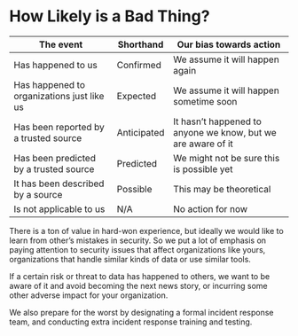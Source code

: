 # How Likely is a Bad Thing?

<table>

<thead>

<tr>

<th>The event</th>

<th>Shorthand</th>

<th>Our bias towards action</th>

</tr>

</thead>

<tbody>

<tr>

<td>Has happened to us</td>

<td>Confirmed</td>

<td>We assume it will happen again</td>

</tr>

<tr>

<td>Has happened to organizations just like us</td>

<td>Expected</td>

<td>We assume it will happen sometime soon</td>

</tr>

<tr>

<td>Has been reported by a trusted source</td>

<td>Anticipated</td>

<td>It hasn’t happened to anyone we know, but we are aware of it</td>

</tr>

<tr>

<td>Has been predicted by a trusted source</td>

<td>Predicted</td>

<td>We might not be sure this is possible yet</td>

</tr>

<tr>

<td>It has been described by a source</td>

<td>Possible</td>

<td>This may be theoretical</td>

</tr>

<tr>

<td>Is not applicable to us</td>

<td>N/A</td>

<td>No action for now</td>

</tr>

</tbody>

</table>

There is a ton of value in hard-won experience, but ideally we would like to learn from other’s mistakes in security. So we put a lot of emphasis on paying attention to security issues that affect organizations like yours, organizations that handle similar kinds of data or use similar tools.

If a certain risk or threat to data has happened to others, we want to be aware of it and avoid becoming the next news story, or incurring some other adverse impact for your organization.

We also prepare for the worst by designating a formal incident response team, and conducting extra incident response training and testing.
